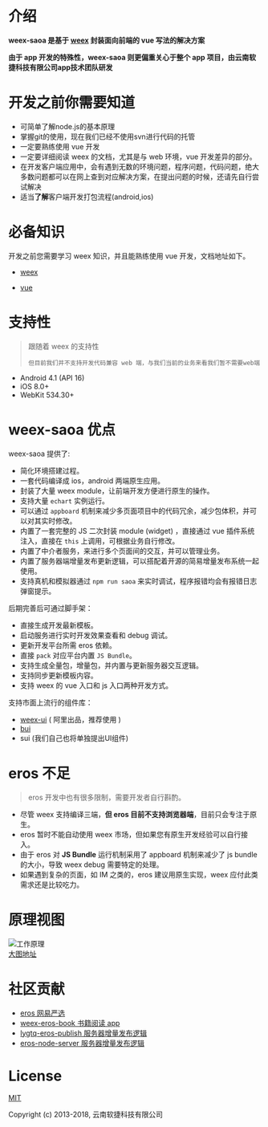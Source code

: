 # 介绍

**weex-saoa 是基于 **[**weex**](https://weex-project.io/cn/)** 封装面向前端的 vue 写法的解决方案**

**由于 app 开发的特殊性，weex-saoa 则更偏重关心于整个 app 项目，由云南软捷科技有限公司app技术团队研发**

# 开发之前你需要知道

* 可简单了解node.js的基本原理
* 掌握git的使用，现在我们已经不使用svn进行代码的托管
* 一定要熟练使用 vue 开发
* 一定要详细阅读 weex 的文档，尤其是与 web 环境，vue 开发差异的部分。
* 在开发客户端应用中，会有遇到无数的环境问题，程序问题，代码问题，绝大多数问题都可以在网上查到对应解决方案，在提出问题的时候，还请先自行尝试解决
* 适当**了解**客户端开发打包流程\(android,ios\)

# 必备知识

开发之前您需要学习 weex 知识，并且能熟练使用 vue 开发，文档地址如下。

* [weex](http://weex.apache.org/cn/guide/)

* [vue](https://cn.vuejs.org/v2/guide/)

# 支持性

> 跟随着 weex 的支持性
>
> `但目前我们并不支持开发代码兼容 web 端，与我们当前的业务来看我们暂不需要web端`

* Android 4.1 \(API 16\)
* iOS 8.0+ 
* WebKit 534.30+ 

# weex-saoa 优点

weex-saoa 提供了:

* 简化环境搭建过程。
* 一套代码编译成 ios，android 两端原生应用。
* 封装了大量 weex module，让前端开发方便进行原生的操作。
* 支持大量 `echart` 实例运行。
* 可以通过 `appboard` 机制来减少多页面项目中的代码冗余，减少包体积，并可以对其实时修改。
* 内置了一套完整的 JS 二次封装 module \(widget\) ，直接通过 vue 插件系统注入，直接在 `this` 上调用，可根据业务自行修改。
* 内置了中介者服务，来进行多个页面间的交互，并可以管理业务。
* 内置了服务器端增量发布更新逻辑，可以搭配着开源的简易增量发布系统一起使用。
* 支持真机和模拟器通过 `npm run saoa` 来实时调试，程序报错均会有报错日志弹窗提示。

后期完善后可通过脚手架：

* 直接生成开发最新模板。
* 启动服务进行实时开发效果查看和 debug 调试。
* 更新开发平台所需 eros 依赖。
* 直接 `pack` 对应平台内置 `JS Bundle`。
* 支持生成全量包，增量包，并内置与更新服务器交互逻辑。
* 支持同步更新模板内容。
* 支持 weex 的 vue 入口和 js 入口两种开发方式。

支持市面上流行的组件库：

* [weex-ui](https://github.com/alibaba/weex-ui) \( 阿里出品，推荐使用 \)
* [bui](https://github.com/bingo-oss/bui-weex)
* sui \(我们自己也将单独提出UI组件\)

# eros 不足

> eros 开发中也有很多限制，需要开发者自行斟酌。

* 尽管 weex 支持编译三端，**但 eros 目前不支持浏览器端**，目前只会专注于原生。
* eros 暂时不能自动使用 weex 市场，但如果您有原生开发经验可以自行接入。
* 由于 eros 对 **JS Bundle** 运行机制采用了 appboard 机制来减少了 js bundle 的大小，导致 weex debug 需要特定的处理。
* 如果遇到复杂的页面，如 IM 之类的，eros 建议用原生实现，weex 应付此类需求还是比较吃力。

# 原理视图

![工作原理](http://on-img.com/chart_image/59c5d743e4b0d34a18d69580.png)  
[大图地址](http://on-img.com/chart_image/59c5d743e4b0d34a18d69580.png)

# 社区贡献

* [eros 网易严选](https://github.com/bmfe/eros-yanxuan-demo-v2)
* [weex-eros-book 书籍阅读 app](https://github.com/wennjie/weex-book)
* [lygtq-eros-publish 服务器增量发布逻辑](https://github.com/hodgevk/lygtq-eros-publish)
* [eros-node-server 服务器增量发布逻辑](https://github.com/shawn-tangsc/eros-node-server)

# License

[MIT](https://opensource.org/licenses/MIT)

Copyright \(c\) 2013-2018, 云南软捷科技有限公司

